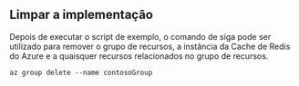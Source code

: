 ## <a name="clean-up-deployment"></a>Limpar a implementação 

Depois de executar o script de exemplo, o comando de siga pode ser utilizado para remover o grupo de recursos, a instância da Cache de Redis do Azure e a quaisquer recursos relacionados no grupo de recursos.

```azurecli
az group delete --name contosoGroup
```